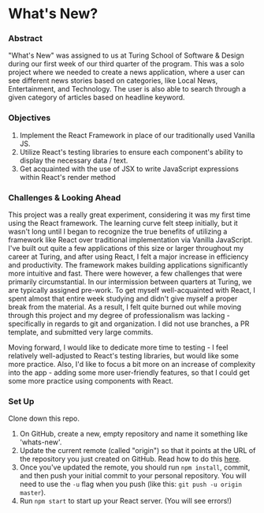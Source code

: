 # What's New?

### Abstract

"What's New" was assigned to us at Turing School of Software & Design during our first week of our third quarter of the program. This was a solo project where we needed to create a news application, where a user can see different news stories based on categories, like Local News, Entertainment, and Technology. The user is also able to search through a given category of articles based on headline keyword.

### Objectives

1. Implement the React Framework in place of our traditionally used Vanilla JS.
2. Utilize React's testing libraries to ensure each component's ability to display the necessary data / text.
3. Get acquainted with the use of JSX to write JavaScript expressions within React's render method

### Challenges & Looking Ahead

This project was a really great experiment, considering it was my first time using the React framework. The learning curve felt steep initially, but it wasn't long until I began to recognize the true benefits of utilizing a framework like React over traditional implementation via Vanilla JavaScript. I've built out quite a few applications of this size or larger throughout my career at Turing, and after using React, I felt a major increase in efficiency and productivity. The framework makes building applications significantly more intuitive and fast. There were however, a few challenges that were primarily circumstantial. In our intermission between quarters at Turing, we are typically assigned pre-work. To get myself well-acquainted with React, I spent almost that entire week studying and didn't give myself a proper break from the material. As a result, I felt quite burned out while moving through this project and my degree of professionalism was lacking - specifically in regards to git and organization. I did not use branches, a PR template, and submitted very large commits.

Moving forward, I would like to dedicate more time to testing - I feel relatively well-adjusted to React's testing libraries, but would like some more practice. Also, I'd like to focus a bit more on an increase of complexity into the app - adding some more user-friendly features, so that I could get some more practice using components with React.

### Set Up

Clone down this repo.

1. On GitHub, create a new, empty repository and name it something like 'whats-new'.
2. Update the current remote (called "origin") so that it points at the URL of the repository you just created on GitHub. Read how to do this [here](https://help.github.com/en/articles/changing-a-remotes-url).
3. Once you've updated the remote, you should run `npm install`, commit, and then push your initial commit to your personal repository. You will need to use the `-u` flag when you push (like this: `git push -u origin master`).
4. Run `npm start` to start up your React server. (You will see errors!)

